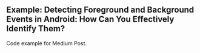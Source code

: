 ## Example: Detecting Foreground and Background Events in Android: How Can You Effectively Identify Them?

Code example for Medium Post.
